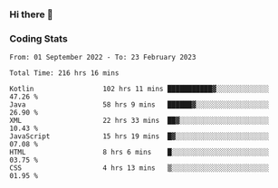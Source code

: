 ### Hi there 👋

<!--
**Girrafeec/girrafeec** is a ✨ _special_ ✨ repository because its `README.md` (this file) appears on your GitHub profile.

Here are some ideas to get you started:

- 🔭 I’m currently working on ...
- 🌱 I’m currently learning ...
- 👯 I’m looking to collaborate on ...
- 🤔 I’m looking for help with ...
- 💬 Ask me about ...
- 📫 How to reach me: ...
- 😄 Pronouns: ...
- ⚡ Fun fact: ...
-->

### Coding Stats
<!--START_SECTION:waka-->

```text
From: 01 September 2022 - To: 23 February 2023

Total Time: 216 hrs 16 mins

Kotlin                 102 hrs 11 mins ███████████▓░░░░░░░░░░░░░   47.26 %
Java                   58 hrs 9 mins   ██████▓░░░░░░░░░░░░░░░░░░   26.90 %
XML                    22 hrs 33 mins  ██▓░░░░░░░░░░░░░░░░░░░░░░   10.43 %
JavaScript             15 hrs 19 mins  █▓░░░░░░░░░░░░░░░░░░░░░░░   07.08 %
HTML                   8 hrs 6 mins    █░░░░░░░░░░░░░░░░░░░░░░░░   03.75 %
CSS                    4 hrs 13 mins   ▒░░░░░░░░░░░░░░░░░░░░░░░░   01.95 %
```

<!--END_SECTION:waka-->
